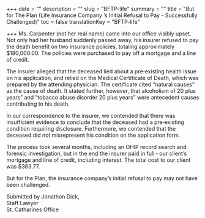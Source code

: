 +++
date = ""
description = ""
slug = "BFTP-life"
summary = ""
title = "But for The Plan (Life Insurance Company ’s Initial Refusal to Pay - Successfully Challenged)"
toc = false
translationKey = "BFTP-life"

+++
Ms. Carpenter (not her real name) came into our office visibly upset. Not only had her husband suddenly passed away, his insurer refused to pay the death benefit on two insurance policies, totaling approximately $180,000.00. The policies were purchased to pay off a mortgage and a line of credit.

The insurer alleged that the deceased lied about a pre‐existing health issue on his application, and relied on the Medical Certificate of Death, which was prepared by the attending physician. The certificate cited “natural causes” as the cause of death. It stated further, however, that alcoholism of 20 plus years” and “tobacco abuse disorder 20 plus years” were antecedent causes contributing to his death.

In our correspondence to the insurer, we contended that there was insufficient evidence to conclude that the deceased had a pre‐existing condition requiring disclosure. Furthermore, we contended that the deceased did not misrepresent his condition on the application form.

The process took several months, including an OHIP record search and forensic investigation, but in the end the insurer paid in full ‐ our client’s mortgage and line of credit, including interest. The total cost to our client was $363.77.

But for the Plan, the insurance company’s initial refusal to pay may not have been challenged.

Submitted by Jonathon Dick,  
Staff Lawyer  
St. Catharines Office